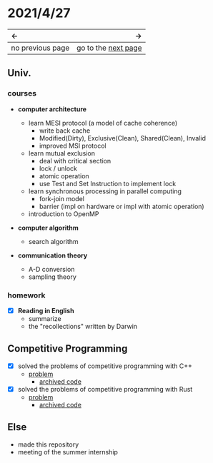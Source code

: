 # 2021/4/27
|←|→|
|:---|---:|
no previous page | go to the [next page](./28th.md)

## Univ.
### courses
- **computer architecture**
    - learn MESI protocol (a model of cache coherence)
        - write back cache
        - Modified(Dirty), Exclusive(Clean), Shared(Clean), Invalid
        - improved MSI protocol
    - learn mutual exclusion
        - deal with critical section
        - lock / unlock
        - atomic operation
        - use Test and Set Instruction to implement lock
    - learn synchronous processing in parallel computing
        - fork-join model
        - barrier (impl on hardware or impl with atomic operation)
    - introduction to OpenMP

- **computer algorithm**
    - search algorithm

- **communication theory**
    - A-D conversion
    - sampling theory

### homework
- [x] **Reading in English**
    - summarize
    - the "recollections" written by Darwin

## Competitive Programming
- [x] solved the problems of competitive programming with C++
    - [problem](https://atcoder.jp/contests/abc184/tasks/abc184_e)
        - [archived code](https://github.com/OtsuKotsu/competition_cpp/blob/main/archive/ABC/ABC184/e.cpp)
- [x] solved the problems of competitive programming with Rust
    - [problem](https://atcoder.jp/contests/abc184/tasks/abc184_b)
        - [archived code](https://github.com/OtsuKotsu/training_rust/blob/main/archive/ABC/ABC184/b.rs)

## Else
- made this repository
- meeting of the summer internship
